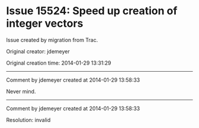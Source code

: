 # Issue 15524: Speed up creation of integer vectors

Issue created by migration from Trac.

Original creator: jdemeyer

Original creation time: 2014-01-29 13:31:29




---

Comment by jdemeyer created at 2014-01-29 13:58:33

Never mind.


---

Comment by jdemeyer created at 2014-01-29 13:58:33

Resolution: invalid
